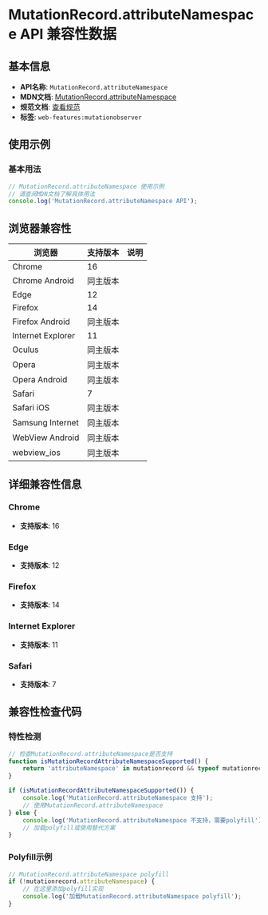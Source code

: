 # MutationRecord.attributeNamespace API 兼容性数据

## 基本信息

- **API名称**: `MutationRecord.attributeNamespace`
- **MDN文档**: [MutationRecord.attributeNamespace](https://developer.mozilla.org/docs/Web/API/MutationRecord/attributeNamespace)
- **规范文档**: [查看规范](https://dom.spec.whatwg.org/#ref-for-dom-mutationrecord-attributenamespace②)
- **标签**: `web-features:mutationobserver`

## 使用示例

### 基本用法

```javascript
// MutationRecord.attributeNamespace 使用示例
// 请查阅MDN文档了解具体用法
console.log('MutationRecord.attributeNamespace API');
```

## 浏览器兼容性

| 浏览器 | 支持版本 | 说明 |
|--------|----------|------|
| Chrome | 16 |  |
| Chrome Android | 同主版本 |  |
| Edge | 12 |  |
| Firefox | 14 |  |
| Firefox Android | 同主版本 |  |
| Internet Explorer | 11 |  |
| Oculus | 同主版本 |  |
| Opera | 同主版本 |  |
| Opera Android | 同主版本 |  |
| Safari | 7 |  |
| Safari iOS | 同主版本 |  |
| Samsung Internet | 同主版本 |  |
| WebView Android | 同主版本 |  |
| webview_ios | 同主版本 |  |

## 详细兼容性信息

### Chrome

- **支持版本**: 16

### Edge

- **支持版本**: 12

### Firefox

- **支持版本**: 14

### Internet Explorer

- **支持版本**: 11

### Safari

- **支持版本**: 7

## 兼容性检查代码

### 特性检测

```javascript
// 检查MutationRecord.attributeNamespace是否支持
function isMutationRecordAttributeNamespaceSupported() {
    return 'attributeNamespace' in mutationrecord && typeof mutationrecord.attributeNamespace === 'function';
}

if (isMutationRecordAttributeNamespaceSupported()) {
    console.log('MutationRecord.attributeNamespace 支持');
    // 使用MutationRecord.attributeNamespace
} else {
    console.log('MutationRecord.attributeNamespace 不支持，需要polyfill');
    // 加载polyfill或使用替代方案
}
```

### Polyfill示例

```javascript
// MutationRecord.attributeNamespace polyfill
if (!mutationrecord.attributeNamespace) {
    // 在这里添加polyfill实现
    console.log('加载MutationRecord.attributeNamespace polyfill');
}
```

